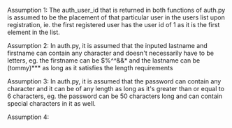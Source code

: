Assumption 1:
The auth_user_id that is returned in both functions of auth.py is assumed to be the placement of that particular user in the users list upon registration, ie. the first registered user has the user id of 1 as it is the first element in the list.

Assumption 2:
In auth.py, it is assumed that the inputed lastname and firstname can contain any character and doesn't necessarily have to be letters, eg. the firstname can be $%^^&&* and the lastname can be (tommy)*** as long as it satisfies the length requirements

Assumption 3:
In auth.py, it is assumed that the password can contain any character and it can be of any length as long as it's greater than or equal to 6 characters, eg. the password can be 50 characters long and can contain special characters in it as well.

Assumption 4:
